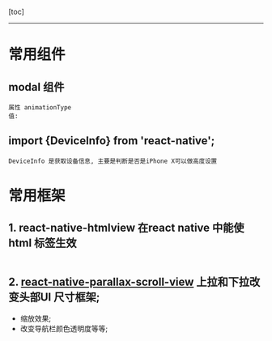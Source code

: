[toc]

---

# 常用组件

## modal 组件

```
属性 animationType
值: 
```



## import {DeviceInfo} from 'react-native';

```
DeviceInfo 是获取设备信息, 主要是判断是否是iPhone X可以做高度设置
```


# 常用框架

## 1. react-native-htmlview  在react native 中能使html 标签生效




```

```

## 2. [react-native-parallax-scroll-view](https://github.com/i6mi6/react-native-parallax-scroll-view) 上拉和下拉改变头部UI 尺寸框架;

- 缩放效果;
- 改变导航栏颜色透明度等等;

```

```